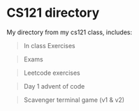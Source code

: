 # CS121 directory
My directory from my cs121 class, includes:
> In class Exercises

> Exams

> Leetcode exercises

> Day 1 advent of code

> Scavenger terminal game (v1 & v2)
